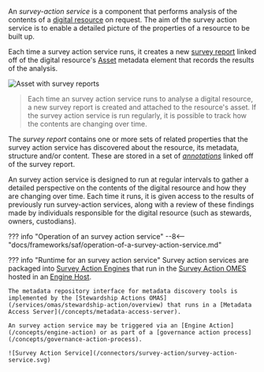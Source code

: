 <!-- SPDX-License-Identifier: CC-BY-4.0 -->
<!-- Copyright Contributors to the ODPi Egeria project. -->

An *survey-action service* is a component that performs analysis of the contents of a [digital resource](/concepts/resource) on request.  The aim of the survey action service is to enable a detailed picture of the properties of a resource to be built up.

Each time a survey action service runs, it creates a new [survey report](/concepts/survey-report) linked off of the digital resource's [Asset](/concepts/asset) metadata element that records the results of the analysis.  

![Asset with survey reports](/frameworks/saf/asset-to-survey-reports.svg)
> Each time an survey action service runs to analyse a digital resource, a new survey report is created and attached to the resource's asset.  If the survey action service is run regularly, it is possible to track how the contents are changing over time.

The *survey report* contains one or more sets of related properties that the survey action service has discovered about the resource, its metadata, structure and/or content.  These are stored in a set of [*annotations*](/concepts/survey-report/#annotations) linked off of the survey report.

An survey action service is designed to run at regular intervals to gather a detailed perspective on the contents of the digital resource and how they are changing over time.  Each time it runs, it is given access to the results of previously run survey-action services, along with a review of these findings made by individuals responsible for the digital resource (such as stewards, owners, custodians).

??? info "Operation of an survey action service"
    --8<-- "docs/frameworks/saf/operation-of-a-survey-action-service.md"

??? info "Runtime for an survey action service"
    Survey action services are packaged into [Survey Action Engines](/concepts/survey-action-engine) that run in the [Survey Action OMES](/services/omes/survey-action/overview) hosted in an [Engine Host](/concepts/engine-host).  

    The metadata repository interface for metadata discovery tools is implemented by the [Stewardship Actions OMAS](/services/omas/stewardship-action/overview) that runs in a [Metadata Access Server](/concepts/metadata-access-server).

    An survey action service may be triggered via an [Engine Action](/concepts/engine-action) or as part of a [governance action process](/concepts/governance-action-process).

    ![Survey Action Service](/connectors/survey-action/survey-action-service.svg)




